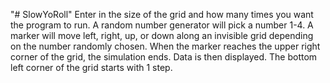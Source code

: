 "# SlowYoRoll" 
Enter in the size of the grid and how many times you want the program to run.
A random number generator will pick a number 1-4.
A marker will move left, right, up, or down along an invisible grid depending on the number randomly chosen.
When the marker reaches the upper right corner of the grid, the simulation ends. Data is then displayed.
The bottom left corner of the grid starts with 1 step.